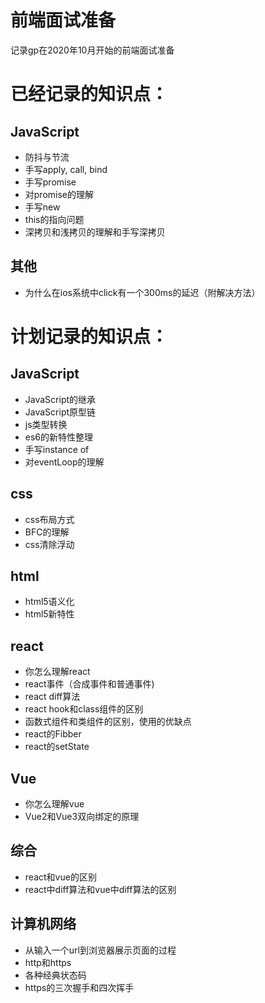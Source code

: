 # 前端面试准备

记录gp在2020年10月开始的前端面试准备

# 已经记录的知识点：

## JavaScript

* 防抖与节流
* 手写apply, call, bind
* 手写promise
* 对promise的理解
* 手写new
* this的指向问题
* 深拷贝和浅拷贝的理解和手写深拷贝

## 其他
* 为什么在ios系统中click有一个300ms的延迟（附解决方法）


# 计划记录的知识点：

## JavaScript

* JavaScript的继承
* JavaScript原型链
* js类型转换
* es6的新特性整理
* 手写instance of
* 对eventLoop的理解
## css

* css布局方式
* BFC的理解
* css清除浮动

## html

* html5语义化
* html5新特性

## react

* 你怎么理解react
* react事件（合成事件和普通事件)
* react diff算法
* react hook和class组件的区别
* 函数式组件和类组件的区别，使用的优缺点
* react的Fibber
* react的setState

## Vue

* 你怎么理解vue
* Vue2和Vue3双向绑定的原理


## 综合

* react和vue的区别
* react中diff算法和vue中diff算法的区别



## 计算机网络

* 从输入一个url到浏览器展示页面的过程
* http和https
* 各种经典状态码
* https的三次握手和四次挥手
